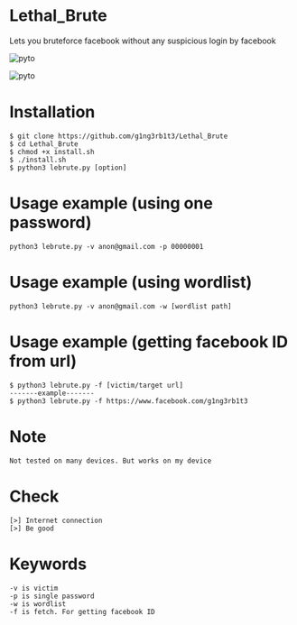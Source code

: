 # Lethal_Brute
Lets you bruteforce facebook without any suspicious login by facebook
<p align="left">
  <a><img title="pyto"src="https://img.shields.io/badge/100%25-Python-yellowgreen"></a>
</p>
<p align="left">
  <a><img title="pyto"src="https://img.shields.io/badge/100%25-Python-yellowgreen"></a>
</p>

# Installation
```
$ git clone https://github.com/g1ng3rb1t3/Lethal_Brute
$ cd Lethal_Brute
$ chmod +x install.sh
$ ./install.sh
$ python3 lebrute.py [option]
```
# Usage example (using one password)
```
python3 lebrute.py -v anon@gmail.com -p 00000001
```
# Usage example (using wordlist)
```
python3 lebrute.py -v anon@gmail.com -w [wordlist path]
```
# Usage example (getting facebook ID from url)
```
$ python3 lebrute.py -f [victim/target url]
-------example-------
$ python3 lebrute.py -f https://www.facebook.com/g1ng3rb1t3
```

# Note
```
Not tested on many devices. But works on my device
```
# Check
```
[>] Internet connection
[>] Be good
```
# Keywords
```
-v is victim
-p is single password
-w is wordlist
-f is fetch. For getting facebook ID
```
